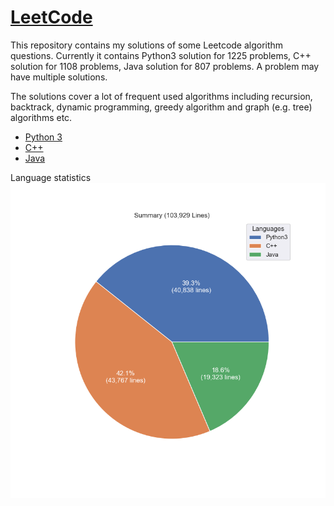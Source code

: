 # [LeetCode](https://leetcode.com/)

This repository contains my solutions of some Leetcode algorithm questions.
Currently it contains Python3 solution for 1225 problems, C++ solution for 1108 problems, Java solution for 807 problems.
A problem may have multiple solutions.

The solutions cover a lot of frequent used algorithms including recursion, backtrack, dynamic programming, greedy algorithm and graph (e.g. tree) algorithms etc.

* [Python 3](python3.md)
* [C++](cpp.md)
* [Java](java.md)

Language statistics
![summary](images/pie.png)
